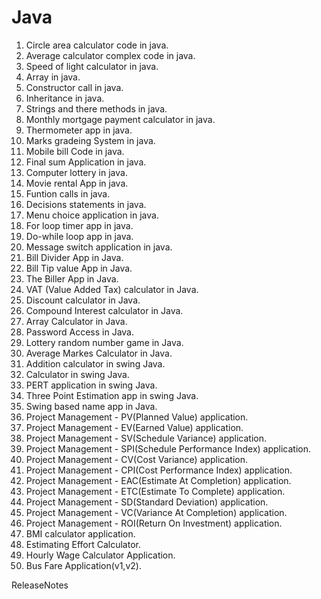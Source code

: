 Java
====
1) Circle area calculator code in java. 
2) Average calculator complex code in java. 
3) Speed of light calculator in java.
4) Array in java. 
5) Constructor call in java. 
6) Inheritance in java. 
7) Strings and there methods in java. 
8) Monthly mortgage payment calculator in java.
9) Thermometer app in java.
10) Marks gradeing System in java.
11) Mobile bill Code in java.
12) Final sum Application in java.
13) Computer lottery in java.
14) Movie rental App in java.
15) Funtion calls in java.
16) Decisions statements in java. 
17) Menu choice application in java.
18) For loop timer app in java.
19) Do-while loop app in java.
20) Message switch application in java.
21) Bill Divider App in Java.
22) Bill Tip value App in Java. 
23) The Biller App in Java. 
24) VAT (Value Added Tax) calculator in Java.
25) Discount calculator in Java.
26) Compound Interest calculator in Java.
27) Array Calculator in Java.
28) Password Access in Java. 
29) Lottery random number game in Java.
30) Average Markes Calculator in Java.
31) Addition calculator in swing Java.
32) Calculator in swing Java.
33) PERT application in swing Java.
34) Three Point Estimation app in swing Java.
35) Swing based name app in Java.
36) Project Management - PV(Planned Value) application. 
37) Project Management - EV(Earned Value) application. 
38) Project Management - SV(Schedule Variance) application.
39) Project Management - SPI(Schedule Performance Index) application.
40) Project Management - CV(Cost Variance) application.
41) Project Management - CPI(Cost Performance Index) application. 
42) Project Management - EAC(Estimate At Completion) application.
43) Project Management - ETC(Estimate To Complete) application.
44) Project Management - SD(Standard Deviation) application.
45) Project Management - VC(Variance At Completion) application.
46) Project Management - ROI(Return On Investment) application.
47) BMI calculator application. 
48) Estimating Effort Calculator. 
49) Hourly Wage Calculator Application.
50) Bus Fare Application(v1,v2).

ReleaseNotes
